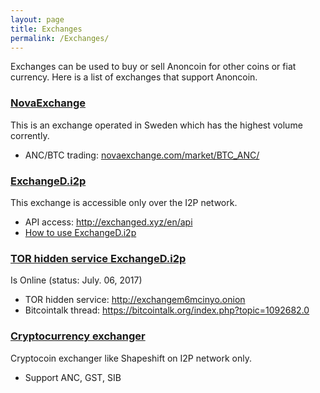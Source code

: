 ```yaml
---
layout: page
title: Exchanges
permalink: /Exchanges/
---
```


Exchanges can be used to buy or sell Anoncoin for other coins or fiat currency. Here is a list of exchanges that support Anoncoin.

### [NovaExchange](https://novaexchange.com/)

This is an exchange operated in Sweden which has the highest volume corrently.

-   ANC/BTC trading: [novaexchange.com/market/BTC_ANC/](https://novaexchange.com/market/BTC_ANC/)

### [ExchangeD.i2p](http://exchanged.i2p/)

This exchange is accessible only over the I2P network.

-   API access: [<http://exchanged.xyz/en/api>](http://exchanged.xyz/en/api)
-   [How to use ExchangeD.i2p](/How_to_use_ExchangeD.i2p)

### [TOR hidden service ExchangeD.i2p](http://i2pexb2jcflvix52.onion/)

Is Online (status: July. 06, 2017)

-   TOR hidden service: <http://exchangem6mcinyo.onion>
-   Bitcointalk thread: <https://bitcointalk.org/index.php?topic=1092682.0>

### [Cryptocurrency exchanger](http://n33uthzyqsbozl2qh5zii2bq2nnvbz6g6c4ew3mwp6uukk6u7wva.b32.i2p/)

Cryptocoin exchanger like Shapeshift on I2P network only.

-   Support ANC, GST, SIB